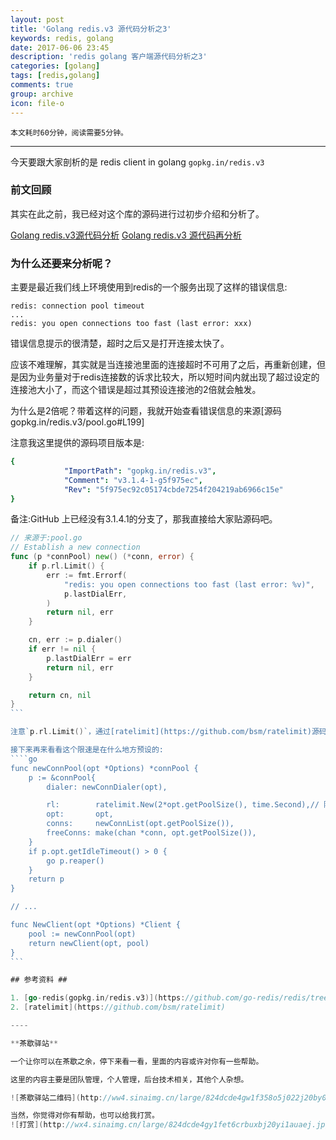 ```yaml
---
layout: post
title: 'Golang redis.v3 源代码分析之3'
keywords: redis, golang
date: 2017-06-06 23:45
description: 'redis golang 客户端源代码分析之3'
categories: [golang]
tags: [redis,golang]
comments: true
group: archive
icon: file-o
---
```


	本文耗时60分钟，阅读需要5分钟。

----

今天要跟大家剖析的是 redis client in golang `gopkg.in/redis.v3`

### 前文回顾

其实在此之前，我已经对这个库的源码进行过初步介绍和分析了。

[Golang redis.v3源代码分析](http://maiyang.github.io/golang/2016/01/30/redis-in-golang)
[Golang redis.v3 源代码再分析](http://maiyang.github.io/golang/2016/01/31/redis-in-golang2)

### 为什么还要来分析呢？

主要是最近我们线上环境使用到redis的一个服务出现了这样的错误信息:

```
redis: connection pool timeout
...
redis: you open connections too fast (last error: xxx)
```

错误信息提示的很清楚，超时之后又是打开连接太快了。

应该不难理解，其实就是当连接池里面的连接超时不可用了之后，再重新创建，但是因为业务量对于redis连接数的诉求比较大，所以短时间内就出现了超过设定的连接池大小了，而这个错误是超过其预设连接池的2倍就会触发。

为什么是2倍呢？带着这样的问题，我就开始查看错误信息的来源[源码 gopkg.in/redis.v3/pool.go#L199]

注意我这里提供的源码项目版本是:
```yaml
{
			"ImportPath": "gopkg.in/redis.v3",
			"Comment": "v3.1.4-1-g5f975ec",
			"Rev": "5f975ec92c05174cbde7254f204219ab6966c15e"
}
```

备注:GitHub 上已经没有3.1.4.1的分支了，那我直接给大家贴源码吧。

````go
// 来源于:pool.go
// Establish a new connection
func (p *connPool) new() (*conn, error) {
	if p.rl.Limit() {
		err := fmt.Errorf(
			"redis: you open connections too fast (last error: %v)",
			p.lastDialErr,
		)
		return nil, err
	}

	cn, err := p.dialer()
	if err != nil {
		p.lastDialErr = err
		return nil, err
	}

	return cn, nil
}
```

注意`p.rl.Limit()`，通过[ratelimit](https://github.com/bsm/ratelimit)源码，就很清楚的知道，这里是被限速了。

接下来再来看看这个限速是在什么地方预设的:
````go
func newConnPool(opt *Options) *connPool {
	p := &connPool{
		dialer: newConnDialer(opt),

		rl:        ratelimit.New(2*opt.getPoolSize(), time.Second),// 限速: 每秒创建连接不超过配置连接池的2倍
		opt:       opt,
		conns:     newConnList(opt.getPoolSize()),
		freeConns: make(chan *conn, opt.getPoolSize()),
	}
	if p.opt.getIdleTimeout() > 0 {
		go p.reaper()
	}
	return p
}

// ...

func NewClient(opt *Options) *Client {
	pool := newConnPool(opt)
	return newClient(opt, pool)
}
```

## 参考资料 ##

1. [go-redis(gopkg.in/redis.v3)](https://github.com/go-redis/redis/tree/v3.6.4)
2. [ratelimit](https://github.com/bsm/ratelimit)

----

**茶歇驿站**

一个让你可以在茶歇之余，停下来看一看，里面的内容或许对你有一些帮助。

这里的内容主要是团队管理，个人管理，后台技术相关，其他个人杂想。

![茶歇驿站二维码](http://ww4.sinaimg.cn/large/824dcde4gw1f358o5j022j20by0bywf8.jpg)

当然，你觉得对你有帮助，也可以给我打赏。
![打赏](http://wx4.sinaimg.cn/large/824dcde4gy1fet6crbuxbj20yi1auaej.jpg)